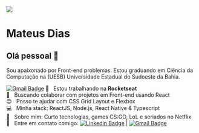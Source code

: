 <img width="auto" src="https://github.com/teteuds.png">

# Mateus Dias

## Olá pessoal 👋

Sou apaixonado por Front-end problemas.
Estou graduando em Ciência da Computação na (UESB) Universidade Estadual do Sudoeste da Bahia.


[![Gmail Badge](https://img.shields.io/badge/-tgmarinho@gmail.com-c14438?style=flat-square&logo=Gmail&logoColor=white&link=mailto:tgmarinho@gmail.com)](mailto:tgmarinho@gmail.com)
 :rocket:  &nbsp; Estou trabalhando na **Rocketseat**
 <br/> :purple_heart: &nbsp; Buscando colaborar com projetos em Front-end usando React
 <br/> :blush: &nbsp; Posso te ajudar com CSS Grid Layout e Flexbox
 <br/> :computer: &nbsp; Minha stack: ReactJS, Node.js, React Native & Typescript
 <br/> 💬  &nbsp; Sobre mim: Curto tecnologias, games CS:GO, LoL e seriados no Netflix
<br/> :email: &nbsp; Entre em contato comigo: [![Linkedin Badge](https://img.shields.io/badge/-MateusDias-blue?style=flat-square&logo=Linkedin&logoColor=white&link=https://www.linkedin.com/in/mateus-dias-507492168/)](https://www.linkedin.com/in/mateus-dias-507492168/) 
| 
[![Gmail Badge](https://img.shields.io/badge/-teu.dias00@gmail.com-c14438?style=flat-square&logo=Gmail&logoColor=white&link=mailto:teu.dias00@gmail.com)](mailto:teu.dias00@gmail.com)
